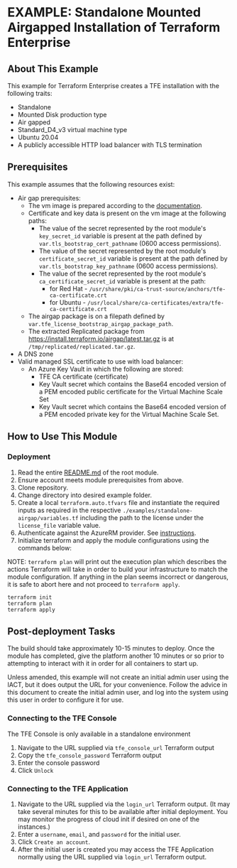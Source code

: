 # EXAMPLE: Standalone Mounted Airgapped Installation of Terraform Enterprise

## About This Example

This example for Terraform Enterprise creates a TFE installation with the following traits:

- Standalone
- Mounted Disk production type
- Air gapped
- Standard_D4_v3 virtual machine type
- Ubuntu 20.04
- A publicly accessible HTTP load balancer with TLS termination

## Prerequisites

This example assumes that the following resources exist:

- Air gap prerequisites:
  - The vm image is prepared according to the [documentation](https://www.terraform.io/enterprise/install/interactive/installer#prepare-the-instance).
  - Certificate and key data is present on the vm image at the following paths:
      - The value of the secret represented by the root module's `key_secret_id` variable is present at the path defined by `var.tls_bootstrap_cert_pathname` (0600 access permissions).
      - The value of the secret represented by the root module's `certificate_secret_id` variable is present at the path defined by `var.tls_bootstrap_key_pathname` (0600 access permissions).
      - The value of the secret represented by the root module's `ca_certificate_secret_id` variable is present at the path:
        - for Red Hat - `/usr/share/pki/ca-trust-source/anchors/tfe-ca-certificate.crt`
        - for Ubuntu - `/usr/local/share/ca-certificates/extra/tfe-ca-certificate.crt`
  - The airgap package is on a filepath defined by `var.tfe_license_bootstrap_airgap_package_path`.
  - The extracted Replicated package from https://install.terraform.io/airgap/latest.tar.gz is at `/tmp/replicated/replicated.tar.gz`.
- A DNS zone
- Valid managed SSL certificate to use with load balancer:
  - An Azure Key Vault in which the following are stored:
    - TFE CA certificate (certificate)
    - Key Vault secret which contains the Base64 encoded version of a PEM encoded public certificate for the Virtual Machine Scale Set
    - Key Vault secret which contains the Base64 encoded version of a PEM encoded private key for the Virtual Machine Scale Set.

## How to Use This Module

### Deployment

1. Read the entire [README.md](../../README.md) of the root module.
2. Ensure account meets module prerequisites from above.
3. Clone repository.
4. Change directory into desired example folder.
5. Create a local `terraform.auto.tfvars` file and instantiate the required inputs as required in the respective `./examples/standalone-airgap/variables.tf` including the path to the license under the `license_file` variable value.
6. Authenticate against the AzureRM provider. See [instructions](https://registry.terraform.io/providers/hashicorp/azurerm/latest/docs/guides/azure_cli).
7. Initialize terraform and apply the module configurations using the commands below:

  NOTE: `terraform plan` will print out the execution plan which describes the actions Terraform will take in order to build your infrastructure to match the module configuration. If anything in the plan seems incorrect or dangerous, it is safe to abort here and not proceed to `terraform apply`.

  ```
  terraform init
  terraform plan
  terraform apply
  ```

## Post-deployment Tasks

The build should take approximately 10-15 minutes to deploy. Once the module has completed, give the platform another 10 minutes or so prior to attempting to interact with it in order for all containers to start up.

Unless amended, this example will not create an initial admin user using the IACT, but it does output the URL for your convenience. Follow the advice in this document to create the initial admin user, and log into the system using this user in order to configure it for use.

### Connecting to the TFE Console

The TFE Console is only available in a standalone environment

1. Navigate to the URL supplied via `tfe_console_url` Terraform output
2. Copy the `tfe_console_password` Terraform output
3. Enter the console password
4. Click `Unlock`

### Connecting to the TFE Application

1. Navigate to the URL supplied via the `login_url` Terraform output. (It may take several minutes for this to be available after initial deployment. You may monitor the progress of cloud init if desired on one of the instances.)
2. Enter a `username`, `email`, and `password` for the initial user.
3. Click `Create an account`.
4. After the initial user is created you may access the TFE Application normally using the URL supplied via `login_url` Terraform output.